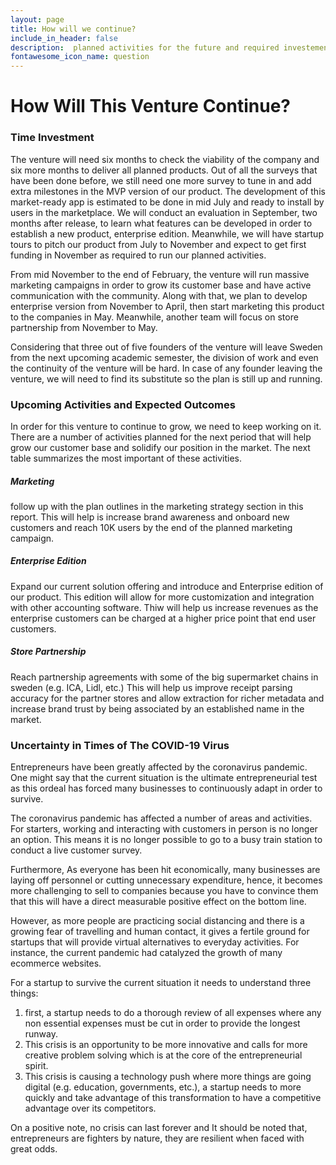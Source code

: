 ```yaml
---
layout: page
title: How will we continue?
include_in_header: false
description:  planned activities for the future and required investements.
fontawesome_icon_name: question
---
```

# How Will This Venture Continue?

### Time Investment

The venture will need six months to check the viability of the company and six more months to deliver all planned products. Out of all the surveys that have been done before, we still need one more survey to tune in and add extra milestones in the MVP version of our product. The development of this market-ready app is estimated to be done in mid July and ready to install by users in the marketplace. We will conduct an evaluation in September, two months after release, to learn what features can be developed in order to establish a new product, enterprise edition. Meanwhile, we will have startup tours to pitch our product from July to November and expect to get first funding in November as required to run our planned activities.

From mid November to the end of February, the venture will run massive marketing campaigns in order to grow its customer base and have active communication with the community. Along with that, we plan to develop enterprise version from November to April, then start marketing this product to the companies in May. Meanwhile, another team will focus on store partnership from November to May.

Considering that three out of five founders of the venture will leave Sweden from the next upcoming academic semester, the division of work and even the continuity of the venture will be hard. In case of any founder leaving the venture, we will need to find its substitute so the plan is still up and running.

### Upcoming Activities and Expected Outcomes

In order for this venture to continue to grow, we need to keep working on it. There are a number of activities planned for the next period that will help grow our customer base and solidify our position in the market. The next table summarizes the most important of these activities.

##### Marketing 

follow up with the plan outlines in the marketing strategy section in this report. This will help is increase brand awareness and onboard new customers and reach 10K users by the end of the planned marketing campaign.

##### Enterprise Edition 

Expand our current solution offering and introduce and Enterprise edition of our product. This edition will allow for more customization and integration with other accounting software. Thiw will help us increase revenues as the enterprise customers can be charged at a higher price point that end user customers.

##### Store Partnership

Reach partnership agreements with some of the big supermarket chains in sweden (e.g. ICA, Lidl, etc.) This will help us improve receipt parsing accuracy for the partner stores and allow extraction for richer metadata and increase brand trust by being associated by an established name in the market.

### Uncertainty in Times of The COVID-19 Virus

Entrepreneurs have been greatly affected by the coronavirus pandemic. One might say that the current situation is the ultimate entrepreneurial test as this ordeal has forced many businesses to continuously adapt in order to survive. 

The coronavirus pandemic has affected a number of areas and activities. For starters, working and interacting with customers in person is no longer an option.  This means it is no longer possible to go to a busy train station to conduct a live customer survey.

Furthermore, As everyone has been hit economically, many businesses are laying off personnel or cutting unnecessary expenditure, hence, it becomes more challenging to sell to companies because you have to convince them that this will have a direct measurable positive effect on the bottom line.

However, as more people are practicing social distancing and there is a growing fear of travelling and human contact, it gives a fertile ground for startups that will provide virtual alternatives to everyday activities. For instance, the current pandemic had catalyzed the growth of many ecommerce websites.

For a startup to survive the current situation it needs to understand three things: 

1. first, a startup needs to do a thorough review of all expenses where any non essential expenses must be cut in order to provide the longest runway. 
2. This crisis is an opportunity to be more innovative and calls for more creative problem solving which is at the core of the entrepreneurial spirit. 
3. This crisis is causing a technology push where more things are going digital (e.g. education, governments, etc.), a startup needs to more quickly and take advantage of this transformation to have a competitive advantage over its competitors.

On a positive note, no crisis can last forever and It should be noted that, entrepreneurs are fighters by nature, they are resilient when faced with great odds.


